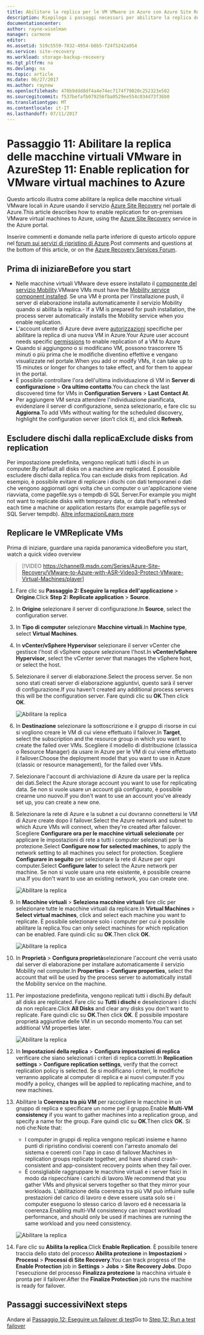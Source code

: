 ```yaml
---
title: Abilitare la replica per le VM VMware in Azure con Azure Site Recovery | Microsoft Docs
description: Riepiloga i passaggi necessari per abilitare la replica delle macchine virtuali VMware in Azure con il servizio Azure Site Recovery
documentationcenter: 
author: rayne-wiselman
manager: carmonm
editor: 
ms.assetid: 519c5559-7032-4954-b8b5-f24f5242a954
ms.service: site-recovery
ms.workload: storage-backup-recovery
ms.tgt_pltfrm: na
ms.devlang: na
ms.topic: article
ms.date: 06/27/2017
ms.author: raynew
ms.openlocfilehash: 470b9ddd8df4a4e74ec7174f79020c252323e502
ms.sourcegitcommit: f537befafb079256fba0529ee554c034d73f36b0
ms.translationtype: MT
ms.contentlocale: it-IT
ms.lasthandoff: 07/11/2017
---
```

# <a name="step-11-enable-replication-for-vmware-virtual-machines-to-azure"></a><span data-ttu-id="b00dc-103">Passaggio 11: Abilitare la replica delle macchine virtuali VMware in Azure</span><span class="sxs-lookup"><span data-stu-id="b00dc-103">Step 11: Enable replication for VMware virtual machines to Azure</span></span>


<span data-ttu-id="b00dc-104">Questo articolo illustra come abilitare la replica delle macchine virtuali VMware locali in Azure usando il servizio [Azure Site Recovery](site-recovery-overview.md) nel portale di Azure.</span><span class="sxs-lookup"><span data-stu-id="b00dc-104">This article describes how to enable replication for on-premises VMware virtual machines to Azure, using the [Azure Site Recovery](site-recovery-overview.md) service in the Azure portal.</span></span>

<span data-ttu-id="b00dc-105">Inserire commenti e domande nella parte inferiore di questo articolo oppure nel [forum sui servizi di ripristino di Azure](https://social.msdn.microsoft.com/forums/azure/home?forum=hypervrecovmgr).</span><span class="sxs-lookup"><span data-stu-id="b00dc-105">Post comments and questions at the bottom of this article, or on the [Azure Recovery Services Forum](https://social.msdn.microsoft.com/forums/azure/home?forum=hypervrecovmgr).</span></span>


## <a name="before-you-start"></a><span data-ttu-id="b00dc-106">Prima di iniziare</span><span class="sxs-lookup"><span data-stu-id="b00dc-106">Before you start</span></span>

- <span data-ttu-id="b00dc-107">Nelle macchine virtuali VMware deve essere installato il [componente del servizio Mobility](vmware-walkthrough-install-mobility.md).</span><span class="sxs-lookup"><span data-stu-id="b00dc-107">VMware VMs must have the [Mobility service component installed](vmware-walkthrough-install-mobility.md).</span></span> <span data-ttu-id="b00dc-108">Se una VM è pronta per l'installazione push, il server di elaborazione installa automaticamente il servizio Mobility quando si abilita la replica.</span><span class="sxs-lookup"><span data-stu-id="b00dc-108">- If a VM is prepared for push installation, the process server automatically installs the Mobility service when you enable replication.</span></span>
- <span data-ttu-id="b00dc-109">L'account utente di Azure deve avere [autorizzazioni](site-recovery-role-based-linked-access-control.md#permissions-required-to-enable-replication-for-new-virtual-machines) specifiche per abilitare la replica di una nuova VM in Azure.</span><span class="sxs-lookup"><span data-stu-id="b00dc-109">Your Azure user account needs specific [permissions](site-recovery-role-based-linked-access-control.md#permissions-required-to-enable-replication-for-new-virtual-machines) to enable replication of a VM to Azure</span></span>
- <span data-ttu-id="b00dc-110">Quando si aggiungono o si modificano VM, possono trascorrere 15 minuti o più prima che le modifiche diventino effettive e vengano visualizzate nel portale.</span><span class="sxs-lookup"><span data-stu-id="b00dc-110">When you add or modify VMs, it can take up to 15 minutes or longer for changes to take effect, and for them to appear in the portal.</span></span>
- <span data-ttu-id="b00dc-111">È possibile controllare l'ora dell'ultima individuazione di VM in **Server di configurazione** > **Ora ultimo contatto**.</span><span class="sxs-lookup"><span data-stu-id="b00dc-111">You can check the last discovered time for VMs in **Configuration Servers** > **Last Contact At**.</span></span>
- <span data-ttu-id="b00dc-112">Per aggiungere VM senza attendere l'individuazione pianificata, evidenziare il server di configurazione, senza selezionarlo, e fare clic su **Aggiorna**.</span><span class="sxs-lookup"><span data-stu-id="b00dc-112">To add VMs without waiting for the scheduled discovery, highlight the configuration server (don’t click it), and click **Refresh**.</span></span>



## <a name="exclude-disks-from-replication"></a><span data-ttu-id="b00dc-113">Escludere dischi dalla replica</span><span class="sxs-lookup"><span data-stu-id="b00dc-113">Exclude disks from replication</span></span>

<span data-ttu-id="b00dc-114">Per impostazione predefinita, vengono replicati tutti i dischi in un computer.</span><span class="sxs-lookup"><span data-stu-id="b00dc-114">By default all disks on a machine are replicated.</span></span> <span data-ttu-id="b00dc-115">È possibile escludere dischi dalla replica.</span><span class="sxs-lookup"><span data-stu-id="b00dc-115">You can exclude disks from replication.</span></span> <span data-ttu-id="b00dc-116">Ad esempio, è possibile evitare di replicare i dischi con dati temporanei o dati che vengono aggiornati ogni volta che un computer o un'applicazione viene riavviata, come pagefile.sys o tempdb di SQL Server.</span><span class="sxs-lookup"><span data-stu-id="b00dc-116">For example you might not want to replicate disks with temporary data, or data that's refreshed each time a machine or application restarts (for example pagefile.sys or SQL Server tempdb).</span></span> [<span data-ttu-id="b00dc-117">Altre informazioni</span><span class="sxs-lookup"><span data-stu-id="b00dc-117">Learn more</span></span>](site-recovery-exclude-disk.md)

## <a name="replicate-vms"></a><span data-ttu-id="b00dc-118">Replicare le VM</span><span class="sxs-lookup"><span data-stu-id="b00dc-118">Replicate VMs</span></span>

<span data-ttu-id="b00dc-119">Prima di iniziare, guardare una rapida panoramica video</span><span class="sxs-lookup"><span data-stu-id="b00dc-119">Before you start, watch a quick video overview</span></span>

>[!VIDEO https://channel9.msdn.com/Series/Azure-Site-Recovery/VMware-to-Azure-with-ASR-Video3-Protect-VMware-Virtual-Machines/player]

1. <span data-ttu-id="b00dc-120">Fare clic su **Passaggio 2: Eseguire la replica dell'applicazione** > **Origine**.</span><span class="sxs-lookup"><span data-stu-id="b00dc-120">Click **Step 2: Replicate application** > **Source**.</span></span>
2. <span data-ttu-id="b00dc-121">In **Origine** selezionare il server di configurazione.</span><span class="sxs-lookup"><span data-stu-id="b00dc-121">In **Source**, select the configuration server.</span></span>
3. <span data-ttu-id="b00dc-122">In **Tipo di computer** selezionare **Macchine virtuali**.</span><span class="sxs-lookup"><span data-stu-id="b00dc-122">In **Machine type**, select **Virtual Machines**.</span></span>
4. <span data-ttu-id="b00dc-123">In **vCenter/vSphere Hypervisor** selezionare il server vCenter che gestisce l'host di vSphere oppure selezionare l'host.</span><span class="sxs-lookup"><span data-stu-id="b00dc-123">In **vCenter/vSphere Hypervisor**, select the vCenter server that manages the vSphere host, or select the host.</span></span>
5. <span data-ttu-id="b00dc-124">Selezionare il server di elaborazione.</span><span class="sxs-lookup"><span data-stu-id="b00dc-124">Select the process server.</span></span> <span data-ttu-id="b00dc-125">Se non sono stati creati server di elaborazione aggiuntivi, questo sarà il server di configurazione.</span><span class="sxs-lookup"><span data-stu-id="b00dc-125">If you haven't created any additional process servers this will be the configuration server.</span></span> <span data-ttu-id="b00dc-126">Fare quindi clic su **OK**.</span><span class="sxs-lookup"><span data-stu-id="b00dc-126">Then click **OK**.</span></span>

    ![Abilitare la replica](./media/vmware-walkthrough-enable-replication/enable-replication2.png)

6. <span data-ttu-id="b00dc-128">In **Destinazione** selezionare la sottoscrizione e il gruppo di risorse in cui si vogliono creare le VM di cui viene effettuato il failover.</span><span class="sxs-lookup"><span data-stu-id="b00dc-128">In **Target**, select the subscription and the resource group in which you want to create the failed over VMs.</span></span> <span data-ttu-id="b00dc-129">Scegliere il modello di distribuzione (classica o Resource Manager) da usare in Azure per le VM di cui viene effettuato il failover.</span><span class="sxs-lookup"><span data-stu-id="b00dc-129">Choose the deployment model that you want to use in Azure (classic or resource management), for the failed over VMs.</span></span>


7. <span data-ttu-id="b00dc-130">Selezionare l'account di archiviazione di Azure da usare per la replica dei dati.</span><span class="sxs-lookup"><span data-stu-id="b00dc-130">Select the Azure storage account you want to use for replicating data.</span></span> <span data-ttu-id="b00dc-131">Se non si vuole usare un account già configurato, è possibile crearne uno nuovo.</span><span class="sxs-lookup"><span data-stu-id="b00dc-131">If you don't want to use an account you've already set up, you can create a new one.</span></span>

8. <span data-ttu-id="b00dc-132">Selezionare la rete di Azure e la subnet a cui dovranno connettersi le VM di Azure create dopo il failover.</span><span class="sxs-lookup"><span data-stu-id="b00dc-132">Select the Azure network and subnet to which Azure VMs will connect, when they're created after failover.</span></span> <span data-ttu-id="b00dc-133">Scegliere **Configurare ora per le macchine virtuali selezionate** per applicare le impostazioni di rete a tutti i computer selezionati per la protezione.</span><span class="sxs-lookup"><span data-stu-id="b00dc-133">Select **Configure now for selected machines**, to apply the network setting to all machines you select for protection.</span></span> <span data-ttu-id="b00dc-134">Scegliere **Configurare in seguito** per selezionare la rete di Azure per ogni computer.</span><span class="sxs-lookup"><span data-stu-id="b00dc-134">Select **Configure later** to select the Azure network per machine.</span></span> <span data-ttu-id="b00dc-135">Se non si vuole usare una rete esistente, è possibile crearne una.</span><span class="sxs-lookup"><span data-stu-id="b00dc-135">If you don't want to use an existing network, you can create one.</span></span>

    ![Abilitare la replica](./media/vmware-walkthrough-enable-replication/enable-rep3.png)
9. <span data-ttu-id="b00dc-137">In **Macchine virtuali** > **Seleziona macchine virtuali** fare clic per selezionare tutte le macchine virtuali da replicare.</span><span class="sxs-lookup"><span data-stu-id="b00dc-137">In **Virtual Machines** > **Select virtual machines**, click and select each machine you want to replicate.</span></span> <span data-ttu-id="b00dc-138">È possibile selezionare solo i computer per cui è possibile abilitare la replica.</span><span class="sxs-lookup"><span data-stu-id="b00dc-138">You can only select machines for which replication can be enabled.</span></span> <span data-ttu-id="b00dc-139">Fare quindi clic su **OK**.</span><span class="sxs-lookup"><span data-stu-id="b00dc-139">Then click **OK**.</span></span>

    ![Abilitare la replica](./media/vmware-walkthrough-enable-replication/enable-replication5.png)
10. <span data-ttu-id="b00dc-141">In **Proprietà** > **Configura proprietà**selezionare l'account che verrà usato dal server di elaborazione per installare automaticamente il servizio Mobility nel computer.</span><span class="sxs-lookup"><span data-stu-id="b00dc-141">In **Properties** > **Configure properties**, select the account that will be used by the process server to automatically install the Mobility service on the machine.</span></span>
11. <span data-ttu-id="b00dc-142">Per impostazione predefinita, vengono replicati tutti i dischi.</span><span class="sxs-lookup"><span data-stu-id="b00dc-142">By default all disks are replicated.</span></span> <span data-ttu-id="b00dc-143">Fare clic su **Tutti i dischi** e deselezionare i dischi da non replicare.</span><span class="sxs-lookup"><span data-stu-id="b00dc-143">Click **All Disks** and clear any disks you don't want to replicate.</span></span> <span data-ttu-id="b00dc-144">Fare quindi clic su **OK**.</span><span class="sxs-lookup"><span data-stu-id="b00dc-144">Then click **OK**.</span></span> <span data-ttu-id="b00dc-145">È possibile impostare proprietà aggiuntive delle VM in un secondo momento.</span><span class="sxs-lookup"><span data-stu-id="b00dc-145">You can set additional VM properties later.</span></span>

    ![Abilitare la replica](./media/vmware-walkthrough-enable-replication/enable-replication6.png)
11. <span data-ttu-id="b00dc-147">In **Impostazioni della replica** > **Configura impostazioni di replica** verificare che siano selezionati i criteri di replica corretti.</span><span class="sxs-lookup"><span data-stu-id="b00dc-147">In **Replication settings** > **Configure replication settings**, verify that the correct replication policy is selected.</span></span> <span data-ttu-id="b00dc-148">Se si modificano i criteri, le modifiche verranno applicate al computer di replica e ai nuovi computer.</span><span class="sxs-lookup"><span data-stu-id="b00dc-148">If you modify a policy, changes will be applied to replicating machine, and to new machines.</span></span>
12. <span data-ttu-id="b00dc-149">Abilitare la **Coerenza tra più VM** per raccogliere le macchine in un gruppo di replica e specificare un nome per il gruppo.</span><span class="sxs-lookup"><span data-stu-id="b00dc-149">Enable **Multi-VM consistency** if you want to gather machines into a replication group, and specify a name for the group.</span></span> <span data-ttu-id="b00dc-150">Fare quindi clic su **OK**.</span><span class="sxs-lookup"><span data-stu-id="b00dc-150">Then click **OK**.</span></span> <span data-ttu-id="b00dc-151">Si noti che:</span><span class="sxs-lookup"><span data-stu-id="b00dc-151">Note that:</span></span>

    * <span data-ttu-id="b00dc-152">I computer in gruppi di replica vengono replicati insieme e hanno punti di ripristino condivisi coerenti con l'arresto anomalo del sistema e coerenti con l'app in caso di failover.</span><span class="sxs-lookup"><span data-stu-id="b00dc-152">Machines in replication groups replicate together, and have shared crash-consistent and app-consistent recovery points when they fail over.</span></span>
    * <span data-ttu-id="b00dc-153">È consigliabile raggruppare le macchine virtuali e i server fisici in modo da rispecchiare i carichi di lavoro.</span><span class="sxs-lookup"><span data-stu-id="b00dc-153">We recommend that you gather VMs and physical servers together so that they mirror your workloads.</span></span> <span data-ttu-id="b00dc-154">L'abilitazione della coerenza tra più VM può influire sulle prestazioni del carico di lavoro e deve essere usata solo se i computer eseguono lo stesso carico di lavoro ed è necessaria la coerenza.</span><span class="sxs-lookup"><span data-stu-id="b00dc-154">Enabling multi-VM consistency can impact workload performance, and should only be used if machines are running the same workload and you need consistency.</span></span>

    ![Abilitare la replica](./media/vmware-walkthrough-enable-replication/enable-replication7.png)
13. <span data-ttu-id="b00dc-156">Fare clic su **Abilita la replica**.</span><span class="sxs-lookup"><span data-stu-id="b00dc-156">Click **Enable Replication**.</span></span> <span data-ttu-id="b00dc-157">È possibile tenere traccia dello stato del processo **Abilita protezione** in **Impostazioni** > **Processi** > **Processi di Site Recovery**.</span><span class="sxs-lookup"><span data-stu-id="b00dc-157">You can track progress of the **Enable Protection** job in **Settings** > **Jobs** > **Site Recovery Jobs**.</span></span> <span data-ttu-id="b00dc-158">Dopo l'esecuzione del processo **Finalizza protezione** la macchina virtuale è pronta per il failover.</span><span class="sxs-lookup"><span data-stu-id="b00dc-158">After the **Finalize Protection** job runs the machine is ready for failover.</span></span>

## <a name="next-steps"></a><span data-ttu-id="b00dc-159">Passaggi successivi</span><span class="sxs-lookup"><span data-stu-id="b00dc-159">Next steps</span></span>

<span data-ttu-id="b00dc-160">Andare al [Passaggio 12: Eseguire un failover di test](vmware-walkthrough-test-failover.md)</span><span class="sxs-lookup"><span data-stu-id="b00dc-160">Go to [Step 12: Run a test failover](vmware-walkthrough-test-failover.md)</span></span>
